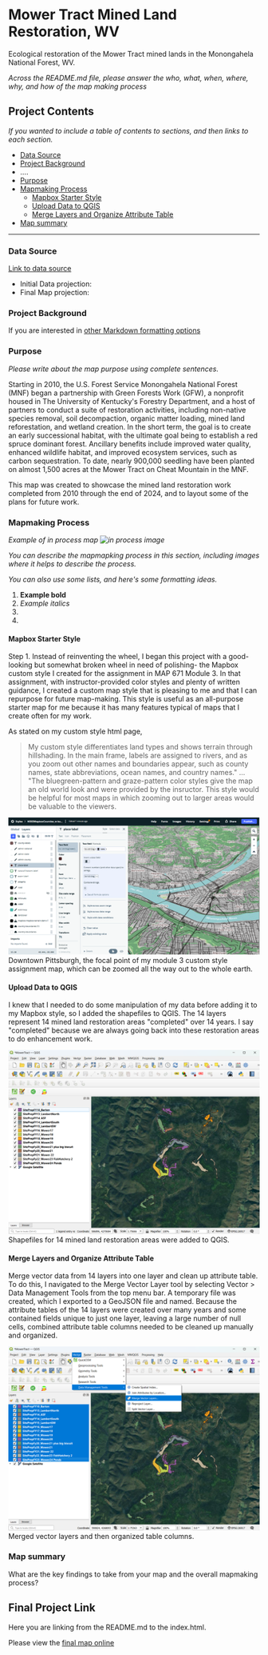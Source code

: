 
# Mower Tract Mined Land Restoration, WV

Ecological restoration of the Mower Tract mined lands in the Monongahela National Forest, WV.

*Across the README.md file, please answer the who, what, when, where, why, and how of the map making process*

## Project Contents

*If you wanted to include a table of contents to sections, and then links to each section.*

- [Data Source](#data-source)
- [Project Background](#project-background)
- ....
- [Purpose](#purpose)
- [Mapmaking Process](#mapmaking-process)
    - [Mapbox Starter Style](#mapbox-starter-style)
    - [Upload Data to QGIS](#upload-data-to-qgis)
    - [Merge Layers and Organize Attribute Table](#merge-layers-and-organize-attribute-table)
- [Map summary](#map-summary)

***

### Data Source

[Link to data source](https://...)

* Initial Data projection: 
* Final Map projection:

### Project Background

If you are interested in [other Markdown formatting options](https://www.markdownguide.org/basic-syntax/)

### Purpose
*Please write about the map purpose using complete sentences.*

Starting in 2010, the U.S. Forest Service Monongahela National Forest (MNF) began a partnership with Green Forests Work (GFW), a nonprofit housed in The University of Kentucky's Forestry Department, and a host of partners to conduct a suite of restoration activities, including non-native species removal, soil decompaction, organic matter loading, mined land reforestation, and wetland creation. In the short term, the goal is to create an early successional habitat, with the ultimate goal being to establish a red spruce dominant forest. Ancillary benefits include improved water quality, enhanced wildlife habitat, and improved ecosystem services, such as carbon sequestration. To date, nearly 900,000 seedling have been planted on almost 1,500 acres at the Mower Tract on Cheat Mountain in the MNF.

This map was created to showcase the mined land restoration work completed from 2010 through the end of 2024, and to layout some of the plans for future work.

### Mapmaking Process

*Example of in process map ![in process image](filepath)*

*You can describe the mapmapking process in this section, including images where it helps to describe the process.*

*You can also use some lists, and here's some formatting ideas.*

1. **Example bold**
2. *Example italics*
3. 
4. 

#### Mapbox Starter Style

Step 1. Instead of reinventing the wheel, I began this project with a good-looking but somewhat broken wheel in need of polishing- the Mapbox custom style I created for the assignment in MAP 671 Module 3. In that assignment, with instructor-provided color styles and plenty of written guidance, I created a custom map style that is pleasing to me and that I can repurpose for future map-making. This style is useful as an all-purpose starter map for me because it has many features typical of maps that I create often for my work. 

As stated on my custom style html page,   
>My custom style differentiates land types and shows terrain through hillshading. In the main frame, labels are assigned to rivers, and as you zoom out other names and boundaries appear, such as county names, state abbreviations, ocean names, and country names." ... "The bluegreen-pattern and graze-pattern color styles give the map an old world look and were provided by the insructor. This style would be helpful for most maps in which zooming out to larger areas would be valuable to the viewers.

![Anna's custom style](graphics/1_MapboxStarterStyle.png)
Downtown Pittsburgh, the focal point of my module 3 custom style assignment map, which can be zoomed all the way out to the whole earth.


#### Upload Data to QGIS

I knew that I needed to do some manipulation of my data before adding it to my Mapbox style, so I added the shapefiles to QGIS. The 14 layers represent 14 mined land restoration areas "completed" over 14 years. I say "completed" because we are always going back into these restoration areas to do enhancement work.

![Add shapefiles](graphics/2_UploadDataToQGIS.png)
Shapefiles for 14 mined land restoration areas were added to QGIS.


#### Merge Layers and Organize Attribute Table

Merge vector data from 14 layers into one layer and clean up attribute table. To do this, I navigated to the Merge Vector Layer tool by selecting Vector > Data Management Tools from the top menu bar. A temporary file was created, which I exported to a GeoJSON file and named. Because the attribute tables of the 14 layers were created over many years and some contained fields unique to just one layer, leaving a large number of null cells, combined attribute table columns needed to be cleaned up manually and organized.

![Merge vector layers](graphics/3_MergeVectorLayers.png)
Merged vector layers and then organized table columns.

#### 








### Map summary

What are the key findings to take from your map and the overall mapmaking process?

## Final Project Link

Here you are linking from the README.md to the index.html.

Please view the [final map online](www.github...)
